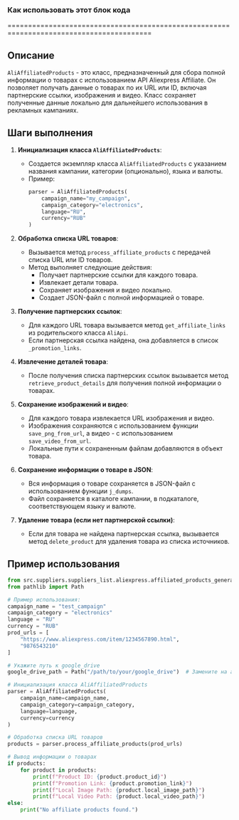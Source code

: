 ### Как использовать этот блок кода

=========================================================================================

Описание
-------------------------
`AliAffiliatedProducts` - это класс, предназначенный для сбора полной информации о товарах с использованием API Aliexpress Affiliate. Он позволяет получать данные о товарах по их URL или ID, включая партнерские ссылки, изображения и видео. Класс сохраняет полученные данные локально для дальнейшего использования в рекламных кампаниях.

Шаги выполнения
-------------------------
1. **Инициализация класса `AliAffiliatedProducts`**:
   - Создается экземпляр класса `AliAffiliatedProducts` с указанием названия кампании, категории (опционально), языка и валюты.
   - Пример:
     ```python
     parser = AliAffiliatedProducts(
         campaign_name="my_campaign",
         campaign_category="electronics",
         language="RU",
         currency="RUB"
     )
     ```

2. **Обработка списка URL товаров**:
   - Вызывается метод `process_affiliate_products` с передачей списка URL или ID товаров.
   - Метод выполняет следующие действия:
     - Получает партнерские ссылки для каждого товара.
     - Извлекает детали товара.
     - Сохраняет изображения и видео локально.
     - Создает JSON-файл с полной информацией о товаре.

3. **Получение партнерских ссылок**:
   - Для каждого URL товара вызывается метод `get_affiliate_links` из родительского класса `AliApi`.
   - Если партнерская ссылка найдена, она добавляется в список `_promotion_links`.

4. **Извлечение деталей товара**:
   - После получения списка партнерских ссылок вызывается метод `retrieve_product_details` для получения полной информации о товарах.

5. **Сохранение изображений и видео**:
   - Для каждого товара извлекается URL изображения и видео.
   - Изображения сохраняются с использованием функции `save_png_from_url`, а видео - с использованием `save_video_from_url`.
   - Локальные пути к сохраненным файлам добавляются в объект товара.

6. **Сохранение информации о товаре в JSON**:
   - Вся информация о товаре сохраняется в JSON-файл с использованием функции `j_dumps`.
   - Файл сохраняется в каталоге кампании, в подкаталоге, соответствующем языку и валюте.

7. **Удаление товара (если нет партнерской ссылки)**:
   - Если для товара не найдена партнерская ссылка, вызывается метод `delete_product` для удаления товара из списка источников.

Пример использования
-------------------------

```python
from src.suppliers.suppliers_list.aliexpress.affiliated_products_generator import AliAffiliatedProducts
from pathlib import Path

# Пример использования:
campaign_name = "test_campaign"
campaign_category = "electronics"
language = "RU"
currency = "RUB"
prod_urls = [
    "https://www.aliexpress.com/item/1234567890.html",
    "9876543210"
]

# Укажите путь к google_drive
google_drive_path = Path("/path/to/your/google_drive")  # Замените на актуальный путь

# Инициализация класса AliAffiliatedProducts
parser = AliAffiliatedProducts(
    campaign_name=campaign_name,
    campaign_category=campaign_category,
    language=language,
    currency=currency
)

# Обработка списка URL товаров
products = parser.process_affiliate_products(prod_urls)

# Вывод информации о товарах
if products:
    for product in products:
        print(f"Product ID: {product.product_id}")
        print(f"Promotion Link: {product.promotion_link}")
        print(f"Local Image Path: {product.local_image_path}")
        print(f"Local Video Path: {product.local_video_path}")
else:
    print("No affiliate products found.")
```